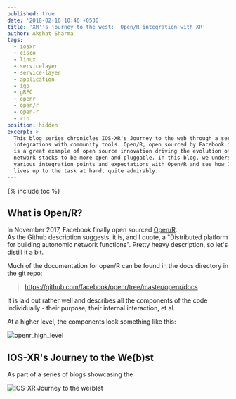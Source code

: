 ```yaml
---
published: true
date: '2018-02-16 10:46 +0530'
title: 'XR''s journey to the west:  Open/R integration with XR'
author: Akshat Sharma
tags:
  - iosxr
  - cisco
  - linux
  - servicelayer
  - service-layer
  - application
  - igp
  - gRPC
  - openr
  - open/r
  - open-r
  - rib
position: hidden
excerpt: >-
  This blog series chronicles IOS-XR's Journey to the web through a series of
  integrations with community tools. Open/R, open sourced by Facebook in 2017 
  is a great example of open source innovation driving the evolution of vendor
  network stacks to be more open and pluggable. In this blog, we understand the
  various integration points and expectations with Open/R and see how IOS-XR
  lives up to the task at hand, quite admirably.
---
```


{% include toc %}

## What is Open/R?

In November 2017, Facebook finally open sourced [Open/R](https://github.com/facebook/openr).  
As the Github description suggests, it is, and I quote, a "Distributed platform for building autonomic network functions". Pretty heavy description, so let's distill it a bit.

Much of the documentation for open/R can be found in the docs directory in the git repo:

><https://github.com/facebook/openr/tree/master/openr/docs>

It is laid out rather well and describes all the components of the code individually - their purpose, their internal interaction, et al.

At a higher level, the components look something like this:

![openr_high_level]({{site.baseurl}}/images/openr_high_level.png)





## IOS-XR's Journey to the We(b)st

As part of a series of blogs showcasing the 

![IOS-XR Journey to the we(b)st]({{site.baseurl}}/images/iosxr_journey_to_the_webst.png)

